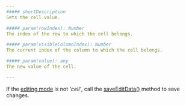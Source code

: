 ```yaml
---
##### shortDescription
Sets the cell value.

##### param(rowIndex): Number
The index of the row to which the cell belongs.

##### param(visibleColumnIndex): Number
The current index of the column to which the cell belongs.

##### param(value): any
The new value of the cell.

---
```

If the [editing mode](/api-reference/10%20UI%20Widgets/dxDataGrid/1%20Configuration/editing/mode.md '/Documentation/ApiReference/UI_Widgets/dxDataGrid/Configuration/editing/#mode') is not *'cell'*, call the [saveEditData()](/api-reference/10%20UI%20Widgets/dxDataGrid/3%20Methods/saveEditData().md '/Documentation/ApiReference/UI_Widgets/dxDataGrid/Methods/#saveEditData') method to save changes.